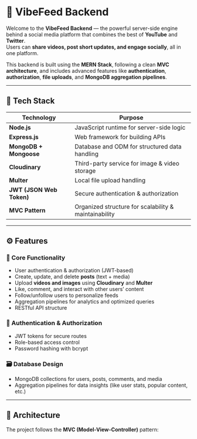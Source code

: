 # 🎥 VibeFeed Backend

Welcome to the **VibeFeed Backend** — the powerful server-side engine behind a social media platform that combines the best of **YouTube** and **Twitter**.  
Users can **share videos, post short updates, and engage socially**, all in one platform.

This backend is built using the **MERN Stack**, following a clean **MVC architecture**, and includes advanced features like **authentication**, **authorization**, **file uploads**, and **MongoDB aggregation pipelines**.

---

## 🚀 Tech Stack

| Technology | Purpose |
|-------------|----------|
| **Node.js** | JavaScript runtime for server-side logic |
| **Express.js** | Web framework for building APIs |
| **MongoDB + Mongoose** | Database and ODM for structured data handling |
| **Cloudinary** | Third-party service for image & video storage |
| **Multer** | Local file upload handling |
| **JWT (JSON Web Token)** | Secure authentication & authorization |
| **MVC Pattern** | Organized structure for scalability & maintainability |

---

## ⚙️ Features

### 🧩 Core Functionality
- User authentication & authorization (JWT-based)
- Create, update, and delete **posts** (text + media)
- Upload **videos and images** using **Cloudinary** and **Multer**
- Like, comment, and interact with other users’ content
- Follow/unfollow users to personalize feeds
- Aggregation pipelines for analytics and optimized queries
- RESTful API structure

### 🔐 Authentication & Authorization
- JWT tokens for secure routes  
- Role-based access control  
- Password hashing with bcrypt  

### 🗃️ Database Design
- MongoDB collections for users, posts, comments, and media  
- Aggregation pipelines for data insights (like user stats, popular content, etc.)

---

## 🧠 Architecture

The project follows the **MVC (Model-View-Controller)** pattern:

